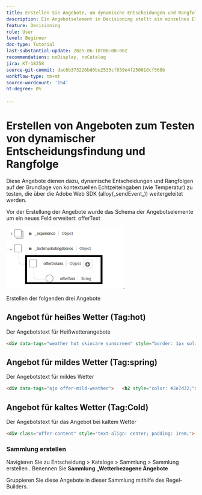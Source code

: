 ```yaml
---
title: Erstellen Sie Angebote, um dynamische Entscheidungen und Rangfolgen zu testen.
description: Ein Angebotselement in Decisioning stellt ein einzelnes Element personalisierter Inhalte dar, z. B. eine Nachricht, ein Bild, eine Promotion oder eine Empfehlung, die einem Benutzer auf der Grundlage definierter Regeln und Bedingungen bereitgestellt werden können.
feature: Decisioning
role: User
level: Beginner
doc-type: Tutorial
last-substantial-update: 2025-06-10T00:00:00Z
recommendations: noDisplay, noCatalog
jira: KT-18258
source-git-commit: dac6b373226bd0be2533cf859e4f250018cf568b
workflow-type: tm+mt
source-wordcount: '154'
ht-degree: 0%

---
```



# Erstellen von Angeboten zum Testen von dynamischer Entscheidungsfindung und Rangfolge

Diese Angebote dienen dazu, dynamische Entscheidungen und Rangfolgen auf der Grundlage von kontextuellen Echtzeiteingaben (wie Temperatur) zu testen, die über die Adobe Web SDK (alloy(„sendEvent„)) weitergeleitet werden.

Vor der Erstellung der Angebote wurde das Schema der Angebotselemente um ein neues Feld erweitert: offerText

![offer-schema](assets/offer-schema.png).

Erstellen der folgenden drei Angebote


## Angebot für heißes Wetter (Tag:hot)

Der Angebotstext für Heißwetterangebote

```html
<div data-tags="weather hot skincare sunscreen" style="border: 1px solid #e0e0e0; padding: 1.5rem; border-radius: 10px; background-color: #fff3e0;">   <h2 style="color: #e65100;">Protect Your Skin This Summer</h2>   <p>High temperatures mean high UV risk. Get <strong>20% off</strong> our dermatologist-recommended sunscreens and skin protection kits.</p>   <p>Offer valid this week only for areas with temperatures over 90°F.</p>   <a href="#" style="display:inline-block; margin-top:1rem; padding:0.75rem 1.5rem; background:#e65100; color:white; border-radius:5px; text-decoration:none;">Shop Sunscreen</a> </div>
```


## Angebot für mildes Wetter (Tag:spring)

Der Angebotstext für mildes Wetter

```html
<div data-tags="ajo offer-mild-weather">   <h2 style="color: #2e7d32;">🌤️ Enjoy the Outdoors — Gear Up Now!</h2>   <p style="font-size: 1.1rem;">Perfect weather to be outside! Check out our selection of <strong>picnic sets, walking shoes, and fitness accessories</strong> for your next outdoor adventure.</p>   <p style="font-size: 1.1rem;">Get <strong>free shipping</strong> on all outdoor gear this week.</p>   <a href="#" style="display:inline-block;padding:0.75rem 1.5rem;background:#2e7d32;color:white;border-radius:6px;text-decoration:none;margin-top:1rem;">Explore Outdoor Picks</a> </div>
```

## Angebot für kaltes Wetter (Tag:Cold)

Der Angebotstext für das Angebot bei kaltem Wetter

```html
<div class="offer-content" style="text-align: center; padding: 1rem;">   <img src="https://raw.githubusercontent.com/gbedekar489/gbedekar489.github.io/main/weather/pexels-romanp-16170.jpg"         alt="Winter clothing"         style="width: 100%; max-width: 400px; border-radius: 12px; margin-bottom: 1rem;">   <h2>Cold Weather, Hot Deals 🧤</h2>   <p>Stay warm in style with our exclusive <strong>25% off</strong> winter outerwear. From puffer jackets to wool scarves, find the perfect layers to beat the chill.</p>   <p><strong>Use code:</strong> <code>WINTER25</code> at checkout</p>   <p><em>Limited time offer. While supplies last.</em></p> </div>
```

### Sammlung erstellen

Navigieren Sie zu Entscheidung > Kataloge > Sammlung > Sammlung erstellen .
Benennen Sie **Sammlung „Wetterbezogene Angebote**

Gruppieren Sie diese Angebote in dieser Sammlung mithilfe des Regel-Builders.


